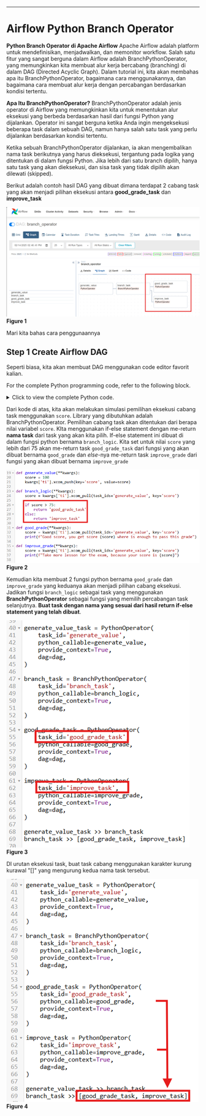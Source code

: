 ---
# Airflow Python Branch Operator

**Python Branch Operator di Apache Airflow**
Apache Airflow adalah platform untuk mendefinisikan, menjadwalkan, dan memonitor workflow. Salah satu fitur yang sangat berguna dalam Airflow adalah BranchPythonOperator, yang memungkinkan kita membuat alur kerja bercabang (branching) di dalam DAG (Directed Acyclic Graph). Dalam tutorial ini, kita akan membahas apa itu BranchPythonOperator, bagaimana cara menggunakannya, dan bagaimana cara membuat alur kerja dengan percabangan berdasarkan kondisi tertentu.

**Apa Itu BranchPythonOperator?**
BranchPythonOperator adalah jenis operator di Airflow yang memungkinkan kita untuk menentukan alur eksekusi yang berbeda berdasarkan hasil dari fungsi Python yang dijalankan. Operator ini sangat berguna ketika Anda ingin mengeksekusi beberapa task dalam sebuah DAG, namun hanya salah satu task yang perlu dijalankan berdasarkan kondisi tertentu.

Ketika sebuah BranchPythonOperator dijalankan, ia akan mengembalikan nama task berikutnya yang harus dieksekusi, tergantung pada logika yang ditentukan di dalam fungsi Python. Jika lebih dari satu branch dipilih, hanya satu task yang akan dieksekusi, dan sisa task yang tidak dipilih akan dilewati (skipped).

Berikut adalah contoh hasil DAG yang dibuat dimana terdapat 2 cabang task yang akan menjadi pilihan eksekusi antara **good_grade_task** dan **improve_task**

![Alt Text](/pic/preview_1.png)
**Figure 1**

Mari kita bahas cara penggunaannya

## Step 1 Create Airflow DAG 

Seperti biasa, kita akan membuat DAG menggunakan code editor favorit kalian.

For the complete Python programming code, refer to the following block.
<details>
   <summary>Click to view the complete Python code.</summary>

   ```python
from airflow import DAG
from airflow.operators.python_operator import PythonOperator
from airflow.operators.python import BranchPythonOperator
from datetime import datetime

default_args = {
        'owner': 'mukhlis',
    'start_date': datetime(2025, 2, 12)
}

dag = DAG(
        'branch_operator',
        default_args = default_args,
        catchup = False,
        schedule_interval = None,
        tags = ['test', 'branchoperator', 'python']
)

def generate_value(**kwargs):
    score = 100 
    kwargs['ti'].xcom_push(key='score', value=score)

def branch_logic(**kwargs):
    score = kwargs['ti'].xcom_pull(task_ids='generate_value', key='score')
    
    if score > 75:
        return 'good_grade_task'
    else:
        return 'improve_task'

def good_grade(**kwargs):
    score = kwargs['ti'].xcom_pull(task_ids='generate_value', key='score')
    print(f"Good score, you get score {score} where is enough to pass this grade")

def improve_grade(**kwargs):
    score = kwargs['ti'].xcom_pull(task_ids='generate_value', key='score')
    print(f"Take more lesson for the exam, because your score is {score}")


generate_value_task = PythonOperator(
    task_id='generate_value',
    python_callable=generate_value,
    provide_context=True,
    dag=dag,
)

branch_task = BranchPythonOperator(
    task_id='branch_task',
    python_callable=branch_logic,
    provide_context=True,
    dag=dag,
)

good_grade_task = PythonOperator(
    task_id='good_grade_task',
    python_callable=good_grade,
    provide_context=True,
    dag=dag,
)

improve_task = PythonOperator(
    task_id='improve_task',
    python_callable=improve_grade,
    provide_context=True,
    dag=dag,
)

generate_value_task >> branch_task
branch_task >> [good_grade_task, improve_task]

   ```
   </details>

Dari kode di atas, kita akan melakukan simulasi pemilihan eksekusi cabang task menggunakan `score`. Library yang dibutuhkan adalah BranchPythonOperator. Pemilihan cabang task akan ditentukan dari berapa nilai variabel `score`. KIta menggunakan if-else statement dengan me-return **nama task** dari task yang akan kita pilih. If-else statement ini dibuat di dalam fungsi python bernama `branch_logic`. Kita set untuk nilai `score` yang lebih dari 75 akan me-return task `good_grade_task` dari fungsi yang akan dibuat bernama `good_grade` dan *else*-nya me-return task `improve_grade` dari fungsi yang akan dibuat bernama `improve_grade`

![Alt Text](/pic/code_1.png)
**Figure 2**

Kemudian kita membuat 2 fungsi python bernama `good_grade` dan `improve_grade` yang keduanya akan menjadi pilihan cabang eksekusi. Jadikan fungsi `branch_logic` sebagai task yang menggunakan **BranchPythonOperator** sebagai fungsi yang memilih percabangan task selanjutnya. **Buat task dengan nama yang sesuai dari hasil return if-else statement yang telah dibuat**.

![Alt Text](/pic/code_2.png)
**Figure 3**

DI urutan eksekusi task, buat task cabang menggunakan karakter kurung kurawal "[]" yang mengurung kedua nama task tersebut.

![Alt Text](/pic/code_3.png)
**Figure 4**

